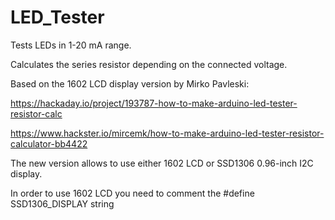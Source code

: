 # LED_Tester
Tests LEDs in 1-20 mA range.

Calculates the series resistor depending on the connected voltage.

Based on the 1602 LCD display version by Mirko Pavleski:

https://hackaday.io/project/193787-how-to-make-arduino-led-tester-resistor-calc

https://www.hackster.io/mircemk/how-to-make-arduino-led-tester-resistor-calculator-bb4422

The new version allows to use either 1602 LCD or SSD1306 0.96-inch I2C display.

In order to use 1602 LCD you need to comment the #define SSD1306_DISPLAY string
